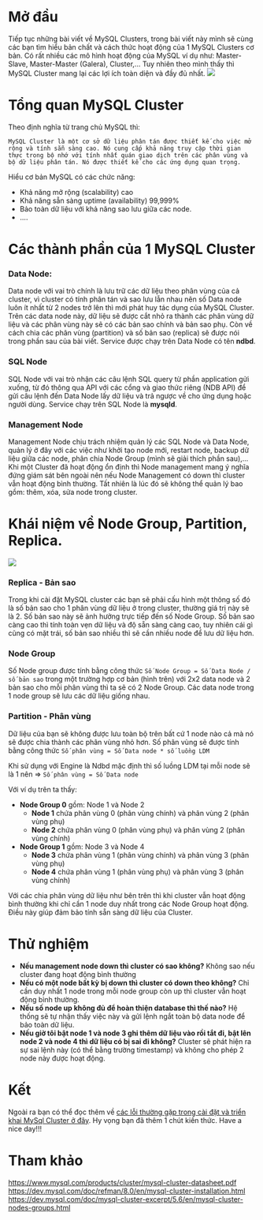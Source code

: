 # Mở đầu
   Tiếp tục những bài viết về MySQL Clusters, trong bài viết này mình sẽ cùng các bạn tìm hiểu bản chất và cách thức hoạt động của 1 MySQL Clusters cơ bản. Có rất nhiều các mô hình hoạt động của MySQL ví dụ như: Master-Slave, Master-Master (Galera), Cluster,... Tuy nhiên theo mình thấy thì MySQL Cluster mang lại các lợi ích toàn diện và đầy đủ nhất.
   ![](https://images.viblo.asia/03a66657-e428-4936-af50-6b0d39bc8a9a.png)

   
# Tổng quan MySQL Cluster
   Theo định nghĩa từ trang chủ MySQL thì:
   
   `MySQL Cluster là một cơ sở dữ liệu phân tán được thiết kế cho việc mở rộng và tính sẵn sàng cao. Nó cung cấp khả năng truy cập thời gian thực trong bộ nhớ với tính nhất quán giao dịch trên các phân vùng và bộ dữ liệu phân tán. Nó được thiết kế cho các ứng dụng quan trọng.`

Hiểu cơ bản MySQL có các chức năng:

* Khả năng mở rộng (scalability) cao
* Khả năng sẵn sàng uptime (availability) 99,999% 
* Bảo toàn dữ liệu với khả năng sao lưu giữa các node.
* ....

# Các thành phần của 1 MySQL Cluster
### Data Node:
Data node với vai trò chính là lưu trữ các dữ liệu theo phân vùng của cả cluster, vì cluster có tính phân tán và sao lưu lẫn nhau nên số Data node luôn ít nhất từ 2 nodes trở lên thì mới phát huy tác dụng của MySQL Cluster. Trên các data node này, dữ liệu sẽ được cắt nhỏ ra thành các phân vùng dữ liệu và các phân vùng này sẽ có các bản sao chính và bản sao phụ. Còn về cách chia các phân vùng (partition) và số bản sao (replica) sẽ được nói trong phần sau của bài viết. Service được chạy trên Data Node có tên **ndbd**.

### SQL Node
SQL Node với vai trò nhận các câu lệnh SQL query từ phần application gửi xuống, từ đó thông qua API với các cổng và giao thức riêng (NDB API) để gửi câu lệnh đến Data Node lấy dữ liệu và trả ngược về cho ứng dụng hoặc người dùng. Service chạy trên SQL Node là **mysqld**.

### Management Node
Management Node chịu trách nhiệm quản lý các SQL Node và Data Node, quản lý ở đây với các việc như khởi tạo node mới, restart node, backup dữ liệu giữa các node, phân chia Node Group (mình sẽ giải thích phần sau),... Khi một Cluster đã hoạt động ổn định thì Node management mang ý nghĩa đứng giám sát bên ngoài nên nếu Node Management có down thì cluster vẫn hoạt động bình thường. Tất nhiên là lúc đó sẽ không thể quản lý bao gồm: thêm, xóa, sửa node trong cluster.

# Khái niệm về Node Group, Partition, Replica.
![](https://images.viblo.asia/3aef30cd-5ac1-481f-a6b0-4d948f08619a.png) 

### Replica - Bản sao
Trong khi cài đặt MySQL cluster các bạn sẽ phải cấu hình một thông số đó là số bản sao cho 1 phân vùng dữ liệu ở trong cluster, thường giá trị này sẽ là 2. Số bản sao này sẽ ảnh hưởng trực tiếp đến số Node Group. Số bản sao càng cao thì tính toàn vẹn dữ liệu và độ sẵn sàng càng cao, tuy nhiên cái gì cũng có mặt trái, số bản sao nhiều thì sẽ cần nhiều node để lưu dữ liệu hơn.

### Node Group
Số Node group được tính bằng công thức  `Số Node Group = Số Data Node / số bản sao` trong một trường hợp cơ bản (hình trên) với 2x2 data node và 2 bản sao cho mỗi phân vùng thì ta sẽ có 2 Node Group. Các data node trong 1 node group sẽ lưu các dữ liệu giống nhau.

### Partition - Phân vùng
Dữ liệu của bạn sẽ không được lưu toàn bộ trên bất cứ 1 node nào cả mà nó sẽ được chia thành các phân vùng nhỏ hơn. Số phân vùng sẽ được tính bằng công thức `Số phân vùng = Số Data node * số luồng LDM `

Khi sử dụng với Engine là Ndbd mặc định thì số luồng LDM tại mỗi node sẽ là 1 nên => `Số phân vùng = Số Data node`

Với ví dụ trên ta thấy:
* **Node Group 0** gồm: Node 1 và Node 2
    * **Node 1** chứa phân vùng 0 (phân vùng chính) và phân vùng 2 (phân vùng phụ)
    * **Node 2** chứa phân vùng 0 (phân vùng phụ) và phân vùng 2 (phân vùng chính)
* **Node Group 1** gồm: Node 3 và Node 4
    * **Node 3** chứa phân vùng 1 (phân vùng chính) và phân vùng 3 (phân vùng phụ)
    * **Node 4** chứa phân vùng 1 (phân vùng phụ) và phân vùng 3 (phân vùng chính)

Với các chia phân vùng dữ liệu như bên trên thì khi cluster vẫn hoạt động bình thường khi chỉ cần 1 node duy nhất trong các Node Group hoạt động. Điều này giúp đảm bảo tính sẵn sàng dữ liệu của Cluster.

# Thử nghiệm
* **Nếu management node down thì cluster có sao không?** Không sao nếu cluster đang hoạt động bình thường
* **Nếu có một node bất kỳ bị down thì cluster có down theo không?** Chỉ cần duy nhất 1 node trong mỗi node group còn up thì cluster vẫn hoạt động bình thường.
* **Nếu số node up không đủ để hoàn thiện database thì thế nào?** Hệ thống sẽ tự nhận thấy việc này và gửi lệnh ngắt toàn bộ data node để bảo toàn dữ liệu.
* **Nếu giờ tôi bật node 1 và node 3 ghi thêm dữ liệu vào rồi tắt đi, bật lên node 2 và node 4 thì dữ liệu có bị sai đi không?** Cluster sẽ phát hiện ra sự sai lệnh này (có thể bằng trường timestamp) và không cho phép 2 node này được hoạt động.

# Kết
Ngoài ra bạn có thể đọc thêm về [các lỗi thường gặp trong cài đặt và triển khai MySql Cluster ở đây](https://viblo.asia/p/mot-so-loi-thuong-gap-khi-cai-dat-va-trien-khai-mysql-clusters-bWrZnVkQZxw). Hy vọng bạn đã thêm 1 chút kiến thức. Have a nice day!!!

# Tham khảo
https://www.mysql.com/products/cluster/mysql-cluster-datasheet.pdf
https://dev.mysql.com/doc/refman/8.0/en/mysql-cluster-installation.html
https://dev.mysql.com/doc/mysql-cluster-excerpt/5.6/en/mysql-cluster-nodes-groups.html